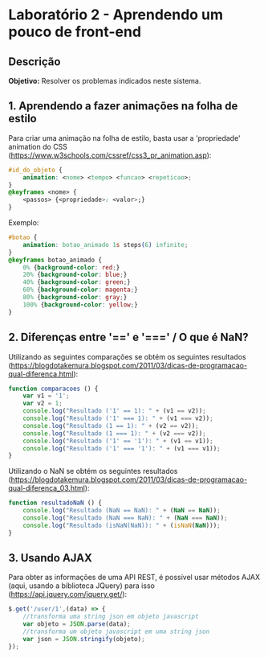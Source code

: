 # Laborat&oacute;rio 2 - Aprendendo um pouco de front-end

## Descri&ccedil;&atilde;o
**Objetivo:** Resolver os problemas indicados neste sistema.

## 1. Aprendendo a fazer animações na folha de estilo

Para criar uma anima&ccedil;&atilde;o na folha de estilo, basta usar a 'propriedade' animation do CSS (https://www.w3schools.com/cssref/css3_pr_animation.asp):
```css
#id_do_objeto {
    animation: <nome> <tempo> <funcao> <repeticao>;
}
@keyframes <nome> {
    <passos> {<propriedade>: <valor>;}
}
```
Exemplo:
```css
#botao {
    animation: botao_animado 1s steps(6) infinite;
}
@keyframes botao_animado {
    0% {background-color: red;}
    20% {background-color: blue;}
    40% {background-color: green;}
    60% {background-color: magenta;}
    80% {background-color: gray;}
    100% {background-color: yellow;}
}
```

## 2. Diferenças entre '==' e '===' / O que &eacute; NaN?

Utilizando as seguintes compara&ccedil;&otilde;es se obt&eacute;m os seguintes resultados (https://blogdotakemura.blogspot.com/2011/03/dicas-de-programacao-qual-diferenca.html):
```javascript
function comparacoes () {
    var v1 = '1';
    var v2 = 1;
    console.log("Resultado ('1' == 1): " + (v1 == v2));
    console.log("Resultado ('1' === 1): " + (v1 === v2));
    console.log("Resultado (1 == 1): " + (v2 == v2));
    console.log("Resultado (1 === 1): " + (v2 === v2));
    console.log("Resultado ('1' == '1'): " + (v1 == v1));
    console.log("Resultado ('1' === '1'): " + (v1 === v1));
}
```
Utilizando o NaN se obt&eacute;m os seguintes resultados (https://blogdotakemura.blogspot.com/2011/03/dicas-de-programacao-qual-diferenca_03.html):
```javascript
function resultadoNaN () {
    console.log("Resultado (NaN == NaN): " + (NaN == NaN));
    console.log("Resultado (NaN === NaN): " + (NaN === NaN));
    console.log("Resultado (isNaN(NaN)): " + (isNaN(NaN)));
}
```

## 3. Usando AJAX

Para obter as informa&ccedil;&otilde;es de uma API REST, &eacute; poss&iacute;vel usar m&eacute;todos AJAX (aqui, usando a biblioteca JQuery) para isso (https://api.jquery.com/jquery.get/):
```javascript
$.get('/user/1',(data) => {
    //transforma uma string json em objeto javascript
    var objeto = JSON.parse(data);
    //transforma um objeto javascript em uma string json
    var json = JSON.stringify(objeto);
});
```

